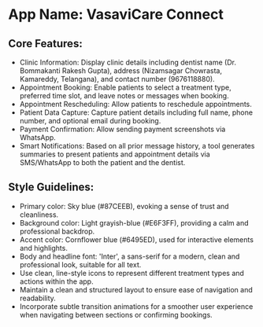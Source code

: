 # **App Name**: VasaviCare Connect

## Core Features:

- Clinic Information: Display clinic details including dentist name (Dr. Bommakanti Rakesh Gupta), address (Nizamsagar Chowrasta, Kamareddy, Telangana), and contact number (9676118880).
- Appointment Booking: Enable patients to select a treatment type, preferred time slot, and leave notes or messages when booking.
- Appointment Rescheduling: Allow patients to reschedule appointments.
- Patient Data Capture: Capture patient details including full name, phone number, and optional email during booking.
- Payment Confirmation: Allow sending payment screenshots via WhatsApp.
- Smart Notifications: Based on all prior message history, a tool generates summaries to present patients and appointment details via SMS/WhatsApp to both the patient and the dentist.

## Style Guidelines:

- Primary color: Sky blue (#87CEEB), evoking a sense of trust and cleanliness.
- Background color: Light grayish-blue (#E6F3FF), providing a calm and professional backdrop.
- Accent color: Cornflower blue (#6495ED), used for interactive elements and highlights.
- Body and headline font: 'Inter', a sans-serif for a modern, clean and professional look, suitable for all text.
- Use clean, line-style icons to represent different treatment types and actions within the app.
- Maintain a clean and structured layout to ensure ease of navigation and readability.
- Incorporate subtle transition animations for a smoother user experience when navigating between sections or confirming bookings.